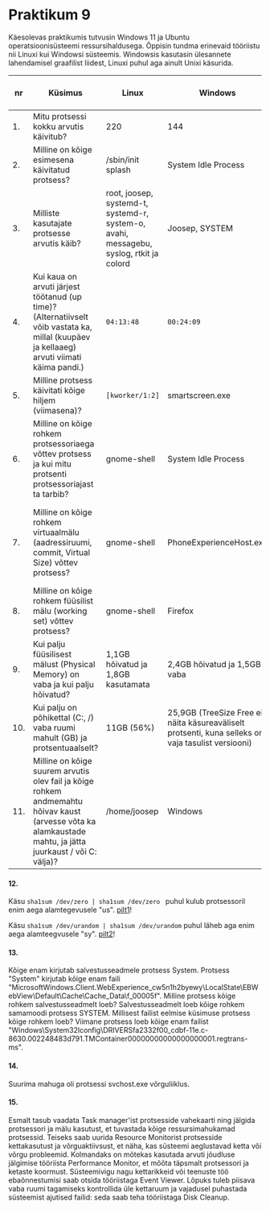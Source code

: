 # Praktikum 9 

Käesolevas praktikumis tutvusin Windows 11 ja Ubuntu operatsioonisüsteemi ressursihaldusega. Õppisin tundma erinevaid tööriistu nii Linuxi kui Windowsi süsteemis. Windowsis kasutasin ülesannete lahendamisel graafilist liidest, Linuxi puhul aga ainult Unixi käsurida.

| nr  | Küsimus  | Linux  | Windows  | Linuxis kasutatud käsklus  | Windowsis kasutatud käsklus  |
|---|---|---|---|---|---|
| 1.  | Mitu protsessi kokku arvutis käivitub?  | 220  | 144  | ```ps -aux \| wc -l``` | Task Manager -> jõudlus  |
| 2.  | Milline on kõige esimesena käivitatud protsess?  | /sbin/init splash  | System Idle Process  | ```ps axo``` <br> ```pid,cmdcomm,etime```   | Process Explorer -> Start  |
| 3.  | Milliste kasutajate protsesse arvutis käib?  | root, joosep, systemd-t, systemd-r, system-o, avahi, messagebu, syslog, rtkit ja colord   | Joosep, SYSTEM  | htop  | Process Explorer -> View -> Select Columns -> User Name  |
| 4.  | Kui kaua on arvuti järjest töötanud (up time)? (Alternatiivselt võib vastata ka, millal (kuupäev ja kellaaeg) arvuti viimati käima pandi.)  | ```04:13:48```  | ```00:24:09```  | uptime  | Task Manager -> jõudlus -> CPU -> Tööaeg  |
| 5.  | Milline protsess käivitati kõige hiljem (viimasena)?  | ```[kworker/1:2]```  | smartscreen.exe  | ps -eo pid,etime,cmd  | Process Explorer (starttime tulp)  |
| 6.  | Milline on kõige rohkem protsessoriaega võttev protsess ja kui mitu protsenti protsessoriajast ta tarbib?  | gnome-shell  | System Idle Process  | top (TIME+ tulp)  | Process Explorer -> View -> Select Columns -> Process Performance -> CPU Time  |
| 7.  | Milline on kõige rohkem virtuaalmälu (aadressiruumi, commit, Virtual Size) võttev protsess?  | gnome-shell  | PhoneExperienceHost.exe  | ps -eo pid,comm,vsz --sort=-vsz  | Process Explorer -> View -> Select Columns -> Process Memory -> Virtual Size  |
| 8.  | Milline on kõige rohkem füüsilist mälu (working set) võttev protsess?  | gnome-shell  | Firefox  | ps -eo pid,comm,rsz --sort=-rsz  | Task Manager -> Processes (memory veerg)  |
| 9.  | Kui palju füüsilisest mälust (Physical Memory) on vaba ja kui palju hõivatud?  | 1,1GB hõivatud ja 1,8GB kasutamata | 2,4GB hõivatud ja 1,5GB vaba  | free -h  | Task Manager -> Jõudlus  |
| 10.  | Kui palju on põhikettal (C:, /) vaba ruumi mahult (GB) ja protsentuaalselt?  | 11GB (56%)  | 25,9GB (TreeSize Free ei näita käsureaväliselt protsenti, kuna selleks on vaja tasulist versiooni)  | df -h /  | File Explorer -> See Arvuti -> Kohalik Ketas (:C)  |
| 11.  | Milline on kõige suurem arvutis olev fail ja kõige rohkem andmemahtu hõivav kaust (arvesse võta ka alamkaustade mahtu, ja jätta juurkaust / või C: välja)?  | /home/joosep  | Windows  | ```sudo du -sh /home/* --exclude=/root``` | sort -rh | head -n 10  | TreeSize -> (:C) (>Suurus)  |

#### 12. 
Käsu ```sha1sum /dev/zero | sha1sum /dev/zero ``` puhul kulub protsessoril enim aega alamtegevusele "us".
[pilt1]()!

Käsu ```sha1sum /dev/urandom | sha1sum /dev/urandom``` puhul läheb aga enim aega alamteegvusele "sy".
[pilt2]()!

#### 13. 
Kõige enam kirjutab salvestusseadmele protsess System.
Protsess "System" kirjutab kõige enam faili "MicrosoftWindows.Client.WebExperience_cw5n1h2byewy\LocaIState\EBWebView\Default\Cache\Cache_Data\f_00005f".
Milline protsess kõige rohkem salvestusseadmelt loeb? Salvestusseadmelt loeb kõige rohkem samamoodi protsess SYSTEM.
Millisest failist eelmise küsimuse protsess kõige rohkem loeb? Viimane protsess loeb kõige enam failist "Windows\System32lconfig\DRIVERSfa2332f00_cdbf-11e.c-8630.002248483d791.TMContainer00000000000000000001.regtrans-ms".

#### 14.
Suurima mahuga oli protsessi svchost.exe võrguliiklus. 

#### 15.
Esmalt tasub vaadata Task manager'ist protsesside vahekaarti ning jälgida protsessori ja mälu kasutust, et tuvastada kõige ressursimahukamad protsessid. Teiseks saab uurida Resource Monitorist protsesside kettakasutust ja võrguaktiivsust, et näha, kas süsteemi aeglustavad ketta või võrgu probleemid. Kolmandaks on mõtekas kasutada arvuti jõudluse jälgimise tööriista Performance Monitor, et mõõta täpsmalt protsessori ja ketaste koormust. Süsteemivigu nagu kettarikkeid või teenuste töö ebaõnnestumisi saab otsida tööriistaga Event Viewer. Lõpuks tuleb piisava vaba ruumi tagamiseks kontrollida üle kettaruum ja vajadusel puhastada süsteemist ajutised failid: seda saab teha tööriistaga Disk Cleanup.
